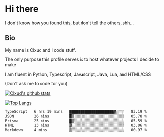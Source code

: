 

# Hi there
I don't know how you found this, but don't tell the others, shh...

## Bio
My name is Clxud and I code stuff.

The only purpose this profile serves is to host whatever projects I decide to make

I am fluent in Python, Typescript, Javascript, Java, Lua, and HTML/CSS



(Don't ask me to code for you)

[![Clxud's github stats](https://github-readme-stats.vercel.app/api?username=cloudwithax&count_private=true&theme=dark&show_icons=true)](https://github.com/anuraghazra/github-readme-stats) 

[![Top Langs](https://github-readme-stats.vercel.app/api/top-langs/?username=cloudwithax&theme=dark)](https://github.com/anuraghazra/github-readme-stats)

<!--START_SECTION:waka-->

```txt
TypeScript   6 hrs 19 mins   ████████████████████▓░░░░   83.19 %
JSON         26 mins         █▒░░░░░░░░░░░░░░░░░░░░░░░   05.78 %
Prisma       25 mins         █▒░░░░░░░░░░░░░░░░░░░░░░░   05.59 %
HTML         13 mins         ▓░░░░░░░░░░░░░░░░░░░░░░░░   03.06 %
Markdown     4 mins          ▒░░░░░░░░░░░░░░░░░░░░░░░░   00.97 %
```

<!--END_SECTION:waka-->







